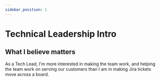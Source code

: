 ```yaml
---
sidebar_position: 1
---
```


# Technical Leadership Intro

## What I believe matters

As a Tech Lead, I'm more interested in making the team work, and helping the team work on serving our customers than I am in making Jira tickets move across a board.